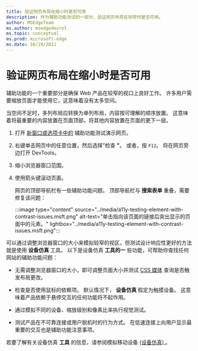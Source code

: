 ```yaml
---
title: 验证网页布局在缩小时是否可用
description: 作为辅助功能测试的一部分，验证网页布局在较窄时是否可用。
author: MSEdgeTeam
ms.author: msedgedevrel
ms.topic: conceptual
ms.prod: microsoft-edge
ms.date: 10/19/2021
---
```

# <a name="verify-that-the-webpage-layout-is-usable-when-narrow"></a>验证网页布局在缩小时是否可用

辅助功能的一个重要部分是确保 Web 产品在较窄的视口上良好工作。 许多用户需要缩放页面才能使用它，这意味着没有太多空间。

当空间不足时，多列布局应转换为单列布局，内容按可理解的顺序放置。 这意味着将最重要的内容放置在页面顶部，将其他内容放置在页面的更下一层。

1. 打开 [新窗口或选项卡中的](https://microsoftedge.github.io/Demos/devtools-a11y-testing/) 辅助功能测试演示网页。

1. 右键单击网页中的任意位置，然后选择"检查 **"**。  或者，按 `F12`。  将在网页旁边打开 DevTools。

1. 缩小浏览器窗口范围。

1. 使用箭头键滚动页面。

   网页的顶部导航栏有一些辅助功能问题。  顶部导航栏与 **搜索表单** 重叠，需要修复该问题：

   :::image type="content" source="../media/a11y-testing-element-with-contrast-issues.msft.png" alt-text="单击指向该页面的链接后突出显示的页面中的元素。" lightbox="../media/a11y-testing-element-with-contrast-issues.msft.png":::

可以通过调整浏览器窗口的大小来模拟较窄的视区，但测试设计响应性更好的方法就是使用 **设备仿真** 工具。  以下是设备仿真 **工具的一** 些功能，可帮助你查找任何网站的辅助功能问题：

*  无需调整浏览器窗口的大小，即可调整页面大小并测试 [CSS 媒体](../device-mode/index.md#show-media-queries) 查询是否触发布局更改。

*  检查是否使用鼠标的依赖项。 默认情况下， **设备仿真** 假定为触摸设备。 这意味着产品依赖于悬停交互的任何功能将不起作用。

*  通过模拟不同的设备、缩放级别和像素比率执行视觉测试。

*  测试产品在不可靠连接或用户脱机时的行为方式。  在低速连接上向用户显示最重要的交互也是辅助功能注意事项。

若要了解有关设备仿真 **工具** 的信息，请参阅模拟移动设备 [ (设备仿真) ](../device-mode/index.md)。
